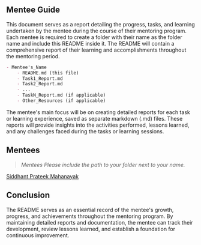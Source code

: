 ## Mentee Guide

This document serves as a report detailing the progress, tasks, and learning undertaken by the mentee during the course of their mentoring program. Each mentee is required to create a folder with their name as the folder name and include this README inside it. The README will contain a comprehensive report of their learning and accomplishments throughout the mentoring period.

```markdown
- Mentee's_Name
    - README.md (this file)
    - Task1_Report.md
    - Task2_Report.md
    - ...
    - TaskN_Report.md (if applicable)
    - Other_Resources (if applicable)
```

The mentee's main focus will be on creating detailed reports for each task or learning experience, saved as separate markdown (.md) files. These reports will provide insights into the activities performed, lessons learned, and any challenges faced during the tasks or learning sessions.

## Mentees

> _Mentees Please include the path to your folder next to your name._

[Siddhant Prateek Mahanayak](./siddhantprateek/README.md)

## Conclusion

The README serves as an essential record of the mentee's growth, progress, and achievements throughout the mentoring program. By maintaining detailed reports and documentation, the mentee can track their development, review lessons learned, and establish a foundation for continuous improvement.
